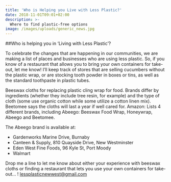 ```yaml
---
title: 'Who is Helping you Live with Less Plastic?'
date: 2018-11-01T09:01+02:00
description: >-
  Where to find plastic-free options
image: /images/uploads/generic_news.jpg
---
```


##Who is helping you in ‘Living with Less Plastic’?

To celebrate the changes that are happening in our communities, we are making a list of places
and businesses who are using less plastic. So, if you know of a restaurant that allows you to bring
your own containers for take-out, let me know! I’ll keep track of stores that are selling
cucumbers without the plastic wrap, or are stocking tooth powder in boxes or tins, as well as
the standard toothpaste in plastic tubes.

Beeswax cloths for replacing plastic cling wrap for food.
Brands differ by ingredients (whether they include tree resin, for example) and the type of cloth
(some use organic cotton while some utilize a cotton linen mix). Beetomee says the cloths will
last a year if well cared for.
Amazon: Lists 4 different brands, including Abeego: Beeswax Food Wrap, Honeywrap, Abeego
and Beetomee.

The Abeego brand is available at:

- Gardenworks Marine Drive, Burnaby
- Canteen &amp; Supply, 810 Quayside Drive, New Westminster
- Eden West Fine Foods, 96 Kyle St, Port Moody
- Walmart

Drop me a line to let me know about either your experience with beeswax cloths or finding a
restaurant that lets you use your own containers for take-out… ! <lessplasticnewwest@gmail.com>

